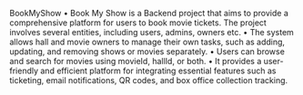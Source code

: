BookMyShow
• Book My Show is a Backend project that aims to provide a comprehensive platform for users to book movie
tickets. The project involves several entities, including users, admins, owners etc.
• The system allows hall and movie owners to manage their own tasks, such as adding, updating, and removing
shows or movies separately.
• Users can browse and search for movies using movieId, hallId, or both.
• It provides a user-friendly and efficient platform for integrating essential features such as ticketing, email
notifications, QR codes, and box office collection tracking.
